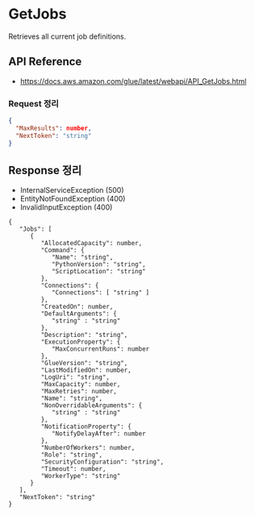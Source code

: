# GetJobs

Retrieves all current job definitions.

## API Reference

* https://docs.aws.amazon.com/glue/latest/webapi/API_GetJobs.html

### Request 정리

```json
{
  "MaxResults": number,
  "NextToken": "string"
}
```

## Response 정리

* InternalServiceException (500)
* EntityNotFoundException (400)
* InvalidInputException (400)

```
{
   "Jobs": [ 
      { 
         "AllocatedCapacity": number,
         "Command": { 
            "Name": "string",
            "PythonVersion": "string",
            "ScriptLocation": "string"
         },
         "Connections": { 
            "Connections": [ "string" ]
         },
         "CreatedOn": number,
         "DefaultArguments": { 
            "string" : "string" 
         },
         "Description": "string",
         "ExecutionProperty": { 
            "MaxConcurrentRuns": number
         },
         "GlueVersion": "string",
         "LastModifiedOn": number,
         "LogUri": "string",
         "MaxCapacity": number,
         "MaxRetries": number,
         "Name": "string",
         "NonOverridableArguments": { 
            "string" : "string" 
         },
         "NotificationProperty": { 
            "NotifyDelayAfter": number
         },
         "NumberOfWorkers": number,
         "Role": "string",
         "SecurityConfiguration": "string",
         "Timeout": number,
         "WorkerType": "string"
      }
   ],
   "NextToken": "string"
}
```
